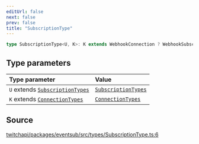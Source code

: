 ```yaml
---
editUrl: false
next: false
prev: false
title: "SubscriptionType"
---
```


```ts
type SubscriptionType<U, K>: K extends WebhookConnection ? WebhookSubscription<U> : K extends WebSocketConnection ? WebSocketSubscription<U> : WebSocketSubscription<U> & WebhookSubscription<U>;
```

## Type parameters

| Type parameter | Value |
| :------ | :------ |
| `U` extends [`SubscriptionTypes`](/api/eventsub/enumerations/subscriptiontypes/) | [`SubscriptionTypes`](/api/eventsub/enumerations/subscriptiontypes/) |
| `K` extends [`ConnectionTypes`](/api/eventsub/type-aliases/connectiontypes/) | [`ConnectionTypes`](/api/eventsub/type-aliases/connectiontypes/) |

## Source

[twitchapi/packages/eventsub/src/types/SubscriptionType.ts:6](https://github.com/pablornc/twitchapi//blob/f8a75ccd701e54db4c91e2b0128974da23f25d14/packages/eventsub/src/types/SubscriptionType.ts#L6)

